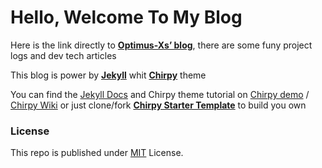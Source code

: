 # Hello, Welcome To My Blog

Here is the link directly to [**Optimus-Xs’ blog**][Optimus-Xs’ blog], there are some funy project logs and dev tech articles


This blog is power by [**Jekyll**][jekyll] whit [**Chirpy**][chirpy] theme

You can find the [Jekyll Docs][Jekyll Docs] and  Chirpy theme tutorial on [Chirpy demo][Chirpy Demo] / [Chirpy Wiki][Chirpy wiki] or just clone/fork [**Chirpy Starter Template**][Chirpy Starter] to build you own

### License

This repo is published under [MIT][mit] License.

[Optimus-Xs’ blog]: https://Optimus-Xs.github.io/
[chirpy]: https://github.com/cotes2020/jekyll-theme-chirpy/
[jekyll]: https://github.com/jekyll/jekyll
[Jekyll Docs]:https://jekyllrb.com/docs/installation/
[Chirpy demo]:https://cotes2020.github.io/chirpy-demo/
[Chirpy wiki]:https://github.com/cotes2020/jekyll-theme-chirpy/wiki
[Chirpy Starter]:https://github.com/cotes2020/chirpy-starter
[use-template]: https://github.com/cotes2020/chirpy-starter/generate
[mit]: https://https://github.com/Optimus-Xs/Optimus-Xs.github.io/blob/main/LICENSE

